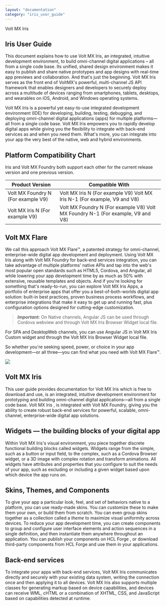 ```yaml
---
layout: "documentation"
category: "iris_user_guide"
---
```

                     

Volt MX  Iris

Iris User Guide
----------------

This document explains how to use Volt MX Iris, an integrated, intuitive development environment, to build omni-channel digital applications – all from a single code base. Its unified, shared design environment makes it easy to publish and share native prototypes and app designs with real-time app previews and collaboration. And that's just the beginning. Volt MX Iris serves as the front end of VoltMX's powerful, multi-channel JS API framework that enables designers and developers to securely deploy across a multitude of devices ranging from smartphones, tablets, desktops, and wearables on iOS, Android, and Windows operating systems.

Volt MX  Iris is a powerful yet easy-to-use integrated development environment (IDE) for developing, building, testing, debugging, and deploying omni-channel digital applications (apps) for multiple platforms—all from a single code base. Volt MX Iris empowers you to rapidly develop digital apps while giving you the flexibility to integrate with back-end services as and when you need them. What's more, you can integrate into your app the very best of the native, web and hybrid environments.

Platform Compatibility Chart
----------------------------

Iris and Volt MX Foundry both support each other for the current release version and one previous version.

  
| Product Version | Compatible With |
| --- | --- |
| Volt MX Foundry N (For example V9) | Volt MX Iris N (For example V9) Volt MX Iris N-1 (For example, V9 and V8) |
| Volt MX Iris N (For example V9) | Volt MX Foundry N (For example V8) Volt MX Foundry N-1 (For example, V9 and V8) |

Volt MX  Flare
----------

We call this approach Volt MX Flare™, a patented strategy for omni-channel, enterprise-wide digital app development and deployment. Using Volt MX Iris along with Volt MX Foundry for back-end services integration, you can take advantage of multiple platforms' native APIs and tap into the web's most popular open standards such as HTML5, Cordova, and Angular, all while lowering your app development time by as much as 50% with extensive, reusable templates and objects. And if you're looking for something that's ready-to-run, you can explore Volt MX Iris Apps, a portfolio of enterprise apps that offer you a best-of-both-worlds digital app solution: built-in best practices, proven business process workflows, and enterprise integrations that make it easy to get up and running fast, plus configuration options designed for cutting-edge customization.

> **_Important:_** On Native channels, Angular JS can be used through Cordova webview and through Volt MX Iris Browser Widget local file.  
  
For SPA and DesktopWeb channels, you can use Angular JS in Volt MX Iris Custom widget and through the Volt MX Iris Browser Widget local file.

So whether you're seeking speed, power, or choice in your app development—or all three—you can find what you need with Volt MX Flare™.

![](Resources/Images/VoltMXFlare_901x424.png)

Volt MX  Iris
------------------

This user guide provides documentation for Volt MX Iris which is free to download and use, is an integrated, intuitive development environment for prototyping and building omni-channel digital applications—all from a single code base. Volt MX Iris , is integrated with Volt MX Foundry, giving you the ability to create robust back-end services for powerful, scalable, omni-channel, enterprise-wide digital app solutions.

Widgets — the building blocks of your digital app
-------------------------------------------------

Within Volt MX Iris's visual environment, you piece together discrete functional building blocks called widgets. Widgets range from the simple, such as a button or input field, to the complex, such as a Cordova Browser widget, or a 3D image with complex rotation and transform animations. All widgets have attributes and properties that you configure to suit the needs of your app, such as excluding or including a given widget based upon which device the app runs on.

Skins, Themes, and Components
-----------------------------

To give your app a particular look, feel, and set of behaviors native to a platform, you can use ready-made skins. You can customize these to make them your own, or build them from scratch. You can even group skins together as a collection called a _theme_ to maximize visual uniformity across devices. To reduce your app development time, you can create components to group and configure user interface elements and action sequences in a single definition, and then instantiate them anywhere throughout an application. You can publish your components on HCL Forge , or download third-party components from HCL Forge and use them in your applications.

Back-end services
-----------------

To integrate your apps with back-end services, Volt MX Iris communicates directly and securely with your existing data system, writing the connection once and then applying it to all devices. Volt MX Iris also supports multiple classes for generating markup based on device capabilities, and devices can receive WML, cHTML or a combination of XHTML, CSS, and JavaScript based on capabilities detected at runtime.
